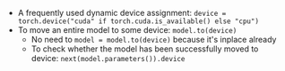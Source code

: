 - A frequently used dynamic device assignment:
  `device = torch.device("cuda" if torch.cuda.is_available() else "cpu")`
- To move an entire model to some device: `model.to(device)`
    - No need to `model = model.to(device)` because it's inplace already
    - To check whether the model has been successfully moved to device:
      `next(model.parameters()).device`
